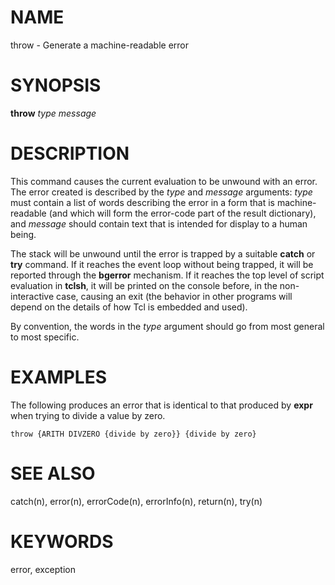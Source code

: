 # NAME

throw - Generate a machine-readable error

# SYNOPSIS

**throw** *type message*

# DESCRIPTION

This command causes the current evaluation to be unwound with an error.
The error created is described by the *type* and *message* arguments:
*type* must contain a list of words describing the error in a form that
is machine-readable (and which will form the error-code part of the
result dictionary), and *message* should contain text that is intended
for display to a human being.

The stack will be unwound until the error is trapped by a suitable
**catch** or **try** command. If it reaches the event loop without being
trapped, it will be reported through the **bgerror** mechanism. If it
reaches the top level of script evaluation in **tclsh**, it will be
printed on the console before, in the non-interactive case, causing an
exit (the behavior in other programs will depend on the details of how
Tcl is embedded and used).

By convention, the words in the *type* argument should go from most
general to most specific.

# EXAMPLES

The following produces an error that is identical to that produced by
**expr** when trying to divide a value by zero.

    throw {ARITH DIVZERO {divide by zero}} {divide by zero}

# SEE ALSO

catch(n), error(n), errorCode(n), errorInfo(n), return(n), try(n)

# KEYWORDS

error, exception
